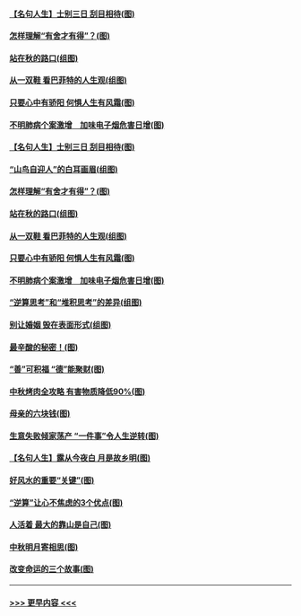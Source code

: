 #### [【名句人生】士别三日 刮目相待(图)](../pages/p8/906988.md?t=09151255) 
#### [怎样理解“有舍才有得”？(图)](../pages/p8/906872.md?t=09151255) 
#### [站在秋的路口(组图)](../pages/p8/906914.md?t=09151255) 
#### [从一双鞋 看巴菲特的人生观(组图)](../pages/p8/907311.md?t=09151255) 
#### [只要心中有骄阳 何惧人生有风霜(图)](../pages/p8/907320.md?t=09151255) 
#### [不明肺病个案激增　加味电子烟危害日增(图)](../pages/p8/907307.md?t=09151255) 
#### [【名句人生】士别三日 刮目相待(图)](../pages/p8/906988.md?t=09151255) 
#### [“山鸟自迎人”的白耳画眉(组图)](../pages/p8/907332.md?t=09151255) 
#### [怎样理解“有舍才有得”？(图)](../pages/p8/906872.md?t=09151255) 
#### [站在秋的路口(组图)](../pages/p8/906914.md?t=09151255) 
#### [从一双鞋 看巴菲特的人生观(组图)](../pages/p8/907311.md?t=09151255) 
#### [只要心中有骄阳 何惧人生有风霜(图)](../pages/p8/907320.md?t=09151255) 
#### [不明肺病个案激增　加味电子烟危害日增(图)](../pages/p8/907307.md?t=09151255) 
#### [“逆算思考”和“堆积思考”的差异(组图)](../pages/p8/907229.md?t=09151255) 
#### [别让婚姻 毁在表面形式(组图)](../pages/p8/907118.md?t=09151255) 
#### [最辛酸的秘密！(图)](../pages/p8/906327.md?t=09151255) 
#### [“善”可积福 “德”能聚财(图)](../pages/p8/906906.md?t=09151255) 
#### [中秋烤肉全攻略 有害物质降低90%(图)](../pages/p8/907227.md?t=09151255) 
#### [母亲的六块钱(图)](../pages/p8/907107.md?t=09151255) 
#### [生意失败倾家荡产 “一件事”令人生逆转(图)](../pages/p8/907101.md?t=09151255) 
#### [【名句人生】露从今夜白 月是故乡明(图)](../pages/p8/906558.md?t=09151255) 
#### [好风水的重要“关键”(图)](../pages/p8/907087.md?t=09151255) 
#### [“逆算”让心不焦虑的3个优点(图)](../pages/p8/907070.md?t=09151255) 
#### [人活着 最大的靠山是自己(图)](../pages/p8/906329.md?t=09151255) 
#### [中秋明月寄相思(图)](../pages/p8/906932.md?t=09151255) 
#### [改变命运的三个故事(图)](../pages/p8/906257.md?t=09151255) 

----
#### [ >>> 更早内容 <<< ](../indexes/p8-earlier.md)
